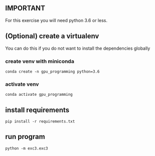 ## IMPORTANT

For this exercise you will need python 3.6 or less.

## (Optional) create a virtualenv

You can do this if you do not want to install the dependencies globally

### create venv with miniconda

    conda create -n gpu_programming python=3.6

### activate venv

    conda activate gpu_programming    

## install requirements

    pip install -r requirements.txt

## run program

    python -m exc3.exc3

